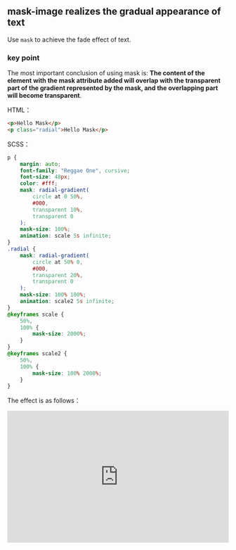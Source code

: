 ## mask-image realizes the gradual appearance of text

Use `mask` to achieve the fade effect of text.

### key point

The most important conclusion of using mask is: **The content of the element with the mask attribute added will overlap with the transparent part of the gradient represented by the mask, and the overlapping part will become transparent**.

HTML：

```html
<p>Hello Mask</p>
<p class="radial">Hello Mask</p>
```

SCSS：
```scss
p {
    margin: auto;
    font-family: "Reggae One", cursive;
    font-size: 48px;
    color: #fff;
    mask: radial-gradient(
        circle at 0 50%,
        #000,
        transparent 10%,
        transparent 0
    );
    mask-size: 100%;
    animation: scale 5s infinite;
}
.radial {
    mask: radial-gradient(
        circle at 50% 0,
        #000,
        transparent 20%,
        transparent 0
    );
    mask-size: 100% 100%;
    animation: scale2 5s infinite;
}
@keyframes scale {
    50%,
    100% {
        mask-size: 2000%;
    }
}
@keyframes scale2 {
    50%,
    100% {
        mask-size: 100% 2000%;
    }
}
```

The effect is as follows：

<iframe height="300" style="width: 100%;" scrolling="no" title="bg-mask-text-show" src="https://codepen.io/dvha/embed/WNLKyer?default-tab=html%2Cresult" frameborder="no" loading="lazy" allowtransparency="true" allowfullscreen="true">
  See the Pen <a href="https://codepen.io/dvha/pen/WNLKyer">
  bg-mask-text-show</a> by HaDV (<a href="https://codepen.io/dvha">@dvha</a>)
  on <a href="https://codepen.io">CodePen</a>.
</iframe>